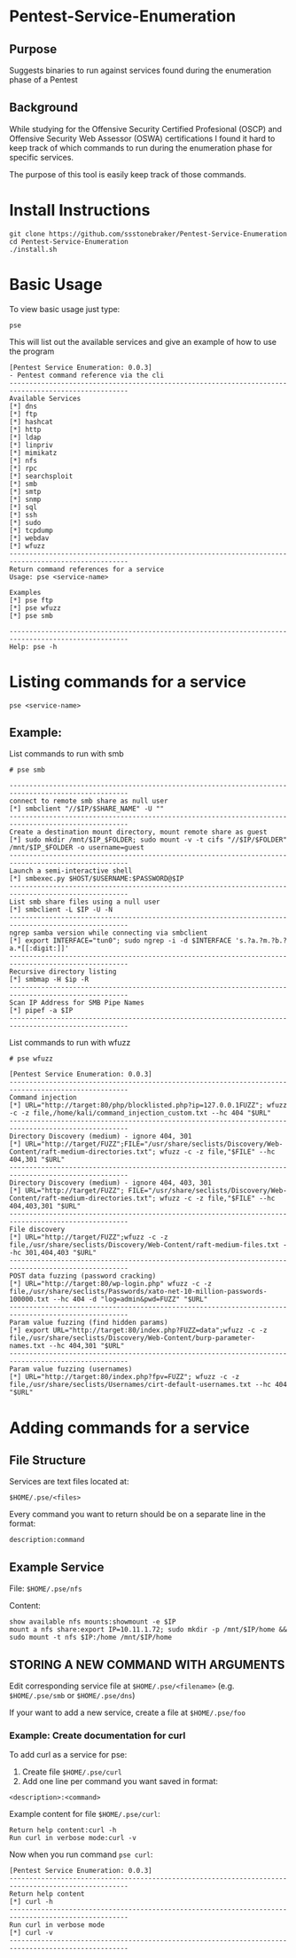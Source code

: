 # Pentest-Service-Enumeration

## Purpose
Suggests binaries to run against services found during the enumeration phase of a Pentest

## Background
While studying for the Offensive Security Certified Profesional (OSCP) and Offensive Security Web Assessor (OSWA) certifications I found it hard to keep track of which commands to run during the enumeration phase for specific services.

The purpose of this tool is easily keep track of those commands.



# Install Instructions
```
git clone https://github.com/ssstonebraker/Pentest-Service-Enumeration
cd Pentest-Service-Enumeration
./install.sh
```

# Basic Usage
To view basic usage just type:
```
pse
```
This will list out the available services and give an example of how to use the program
```
[Pentest Service Enumeration: 0.0.3]
- Pentest command reference via the cli
----------------------------------------------------------------------------------------------------
Available Services
[*] dns
[*] ftp
[*] hashcat
[*] http
[*] ldap
[*] linpriv
[*] mimikatz
[*] nfs
[*] rpc
[*] searchsploit
[*] smb
[*] smtp
[*] snmp
[*] sql
[*] ssh
[*] sudo
[*] tcpdump
[*] webdav
[*] wfuzz
----------------------------------------------------------------------------------------------------
Return command references for a service
Usage: pse <service-name>

Examples
[*] pse ftp
[*] pse wfuzz
[*] pse smb

----------------------------------------------------------------------------------------------------
Help: pse -h
```
# Listing commands for a service
```
pse <service-name>
```
## Example:
List commands to run with smb
```
# pse smb

----------------------------------------------------------------------------------------------------
connect to remote smb share as null user
[*] smbclient "//$IP/$SHARE_NAME" -U ""
----------------------------------------------------------------------------------------------------
Create a destination mount directory, mount remote share as guest
[*] sudo mkdir /mnt/$IP_$FOLDER; sudo mount -v -t cifs "//$IP/$FOLDER" /mnt/$IP_$FOLDER -o username=guest
----------------------------------------------------------------------------------------------------
Launch a semi-interactive shell
[*] smbexec.py $HOST/$USERNAME:$PASSWORD@$IP
----------------------------------------------------------------------------------------------------
List smb share files using a null user
[*] smbclient -L $IP -U -N
----------------------------------------------------------------------------------------------------
ngrep samba version while connecting via smbclient
[*] export INTERFACE="tun0"; sudo ngrep -i -d $INTERFACE 's.?a.?m.?b.?a.*[[:digit:]]'
----------------------------------------------------------------------------------------------------
Recursive directory listing
[*] smbmap -H $ip -R
----------------------------------------------------------------------------------------------------
Scan IP Address for SMB Pipe Names
[*] pipef -a $IP
----------------------------------------------------------------------------------------------------
```

List commands to run with wfuzz

```
# pse wfuzz

[Pentest Service Enumeration: 0.0.3]
----------------------------------------------------------------------------------------------------
Command injection
[*] URL="http://target:80/php/blocklisted.php?ip=127.0.0.1FUZZ"; wfuzz -c -z file,/home/kali/command_injection_custom.txt --hc 404 "$URL"
----------------------------------------------------------------------------------------------------
Directory Discovery (medium) - ignore 404, 301
[*] URL="http://target/FUZZ";FILE="/usr/share/seclists/Discovery/Web-Content/raft-medium-directories.txt"; wfuzz -c -z file,"$FILE" --hc 404,301 "$URL"
----------------------------------------------------------------------------------------------------
Directory Discovery (medium) - ignore 404, 403, 301
[*] URL="http://target/FUZZ"; FILE="/usr/share/seclists/Discovery/Web-Content/raft-medium-directories.txt"; wfuzz -c -z file,"$FILE" --hc 404,403,301 "$URL"
----------------------------------------------------------------------------------------------------
File discovery
[*] URL="http://target/FUZZ";wfuzz -c -z file,/usr/share/seclists/Discovery/Web-Content/raft-medium-files.txt --hc 301,404,403 "$URL"
----------------------------------------------------------------------------------------------------
POST data fuzzing (password cracking)
[*] URL="http://target:80/wp-login.php" wfuzz -c -z file,/usr/share/seclists/Passwords/xato-net-10-million-passwords-100000.txt --hc 404 -d "log=admin&pwd=FUZZ" "$URL"
----------------------------------------------------------------------------------------------------
Param value fuzzing (find hidden params)
[*] export URL="http://target:80/index.php?FUZZ=data";wfuzz -c -z file,/usr/share/seclists/Discovery/Web-Content/burp-parameter-names.txt --hc 404,301 "$URL"
----------------------------------------------------------------------------------------------------
Param value fuzzing (usernames)
[*] URL="http://target:80/index.php?fpv=FUZZ"; wfuzz -c -z file,/usr/share/seclists/Usernames/cirt-default-usernames.txt --hc 404 "$URL"
```


# Adding commands for a service

## File Structure
Services are text files located at:
```
$HOME/.pse/<files>
```
Every command you want to return should be on a separate line in the format:
```
description:command
```

## Example Service
File: ```$HOME/.pse/nfs```

Content:
```
show available nfs mounts:showmount -e $IP
mount a nfs share:export IP=10.11.1.72; sudo mkdir -p /mnt/$IP/home && sudo mount -t nfs $IP:/home /mnt/$IP/home
```

## STORING A NEW COMMAND WITH ARGUMENTS
Edit corresponding service file at ```$HOME/.pse/<filename>``` (e.g. ```$HOME/.pse/smb``` or ```$HOME/.pse/dns```)

If your want to add a new service, create a file at ```$HOME/.pse/foo```

### Example: Create documentation for curl

To add curl as a service for pse:
1. Create file ```$HOME/.pse/curl```
2. Add one line per command you want saved in format:

```
<description>:<command>
```

Example content for file ```$HOME/.pse/curl```:
```
Return help content:curl -h
Run curl in verbose mode:curl -v
```

Now when you run command ```pse curl```:

```
[Pentest Service Enumeration: 0.0.3]
----------------------------------------------------------------------------------------------------
Return help content
[*] curl -h
----------------------------------------------------------------------------------------------------
Run curl in verbose mode
[*] curl -v
----------------------------------------------------------------------------------------------------
```
